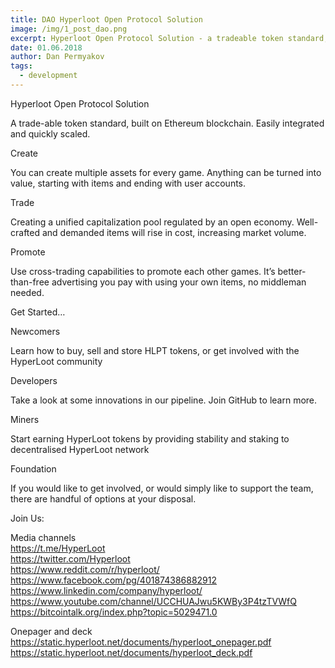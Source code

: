 ```yaml
---
title: DAO Hyperloot Open Protocol Solution
image: /img/1_post_dao.png
excerpt: Hyperloot Open Protocol Solution - a tradeable token standard, built on Ethereum blockchain. Easily integrated and quickly scaled.
date: 01.06.2018
author: Dan Permyakov
tags:
  - development
---
```


Hyperloot Open Protocol Solution

A trade-able token standard, built on Ethereum blockchain. Easily integrated and quickly scaled.

Create

You can create multiple assets for every game. Anything can be turned into value, starting with items and ending with user accounts.

Trade

Creating a unified capitalization pool regulated by an open economy. Well-crafted and demanded items will rise in cost, increasing market volume.

Promote

Use cross-trading capabilities to promote each other games. It’s better-than-free advertising you pay with using your own items, no middleman needed.

Get Started…

Newcomers

Learn how to buy, sell and store HLPT tokens, or get involved with the HyperLoot community

Developers

Take a look at some innovations in our pipeline. Join GitHub to learn more.

Miners

Start earning HyperLoot tokens by providing stability and staking to decentralised HyperLoot network

Foundation

If you would like to get involved, or would simply like to support the team, there are handful of options at your disposal.

Join Us:

Media channels</br>
https://t.me/HyperLoot</br>
https://twitter.com/Hyperloot</br>
https://www.reddit.com/r/hyperloot/</br>
https://www.facebook.com/pg/401874386882912</br>
https://www.linkedin.com/company/hyperloot/</br>
https://www.youtube.com/channel/UCCHUAJwu5KWBy3P4tzTVWfQ</br>
https://bitcointalk.org/index.php?topic=5029471.0</br>

Onepager and deck</br>
https://static.hyperloot.net/documents/hyperloot_onepager.pdf</br>
https://static.hyperloot.net/documents/hyperloot_deck.pdf
